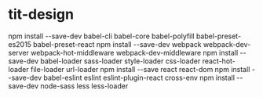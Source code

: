 # tit-design

npm install --save-dev babel-cli babel-core babel-polyfill babel-preset-es2015 babel-preset-react
npm install --save-dev webpack webpack-dev-server webpack-hot-middleware webpack-dev-middleware
npm install --save-dev babel-loader sass-loader style-loader css-loader react-hot-loader file-loader url-loader
npm install --save react react-dom
npm install --save-dev babel-eslint eslint eslint-plugin-react cross-env
npm install --save-dev node-sass less less-loader